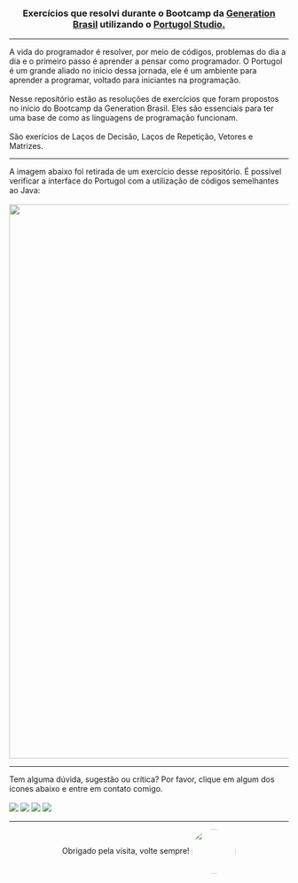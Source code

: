 <div align="center">
  <h3>Exercícios que resolvi durante o Bootcamp da <a href = "https://brazil.generation.org"> Generation Brasil</a> utilizando o <a href = "http://lite.acad.univali.br/portugol/"> Portugol Studio. </a> 
 </div>
     
 <hr>
 
A vida do programador é resolver, por meio de códigos, problemas do dia a dia e o primeiro passo é aprender a pensar como programador. O Portugol é um grande aliado no inicio dessa jornada, ele é um ambiente para aprender a programar, voltado para iniciantes na programação.
<br><br>
Nesse repositório estão as resoluções de exercícios que foram propostos no início do Bootcamp da Generation Brasil. Eles são essenciais para ter uma base de como as linguagens de programação funcionam.
<br><br>
São exerícios de Laços de Decisão, Laços de Repetição, Vetores e Matrizes. 

<hr>

A imagem abaixo foi retirada de um exercício desse repositório. É possível verificar a interface do Portugol com a utilização de códigos semelhantes ao Java:<br><br>
<img src= "https://user-images.githubusercontent.com/92352134/156433545-bf304a4e-69a4-4fdb-a7c7-5ae3ce3daa4d.png" width="1000px">

 <hr>

Tem alguma dúvida, sugestão ou crítica? Por favor, clique em algum dos ícones abaixo e entre em contato comigo.
<br><br>
      <a href = "https://www.instagram.com/igorluan95"><img src="https://img.shields.io/badge/-Instagram-%23E4405F?style=for-the-badge&logo=instagram&logoColor=white" target="_blank"></a>
      <a href = "mailto:igorluansouzasilva@gmail.com"><img src="https://img.shields.io/badge/Gmail-D14836?style=for-the-badge&logo=gmail&logoColor=white" target="_blank"></a>
      <a href="https://www.linkedin.com/in/igorluan95" target="_blank"><img src="https://img.shields.io/badge/-LinkedIn-%230077B5?style=for-the-badge&logo=linkedin&logoColor=white" target="_blank"></a>
     <a href="https://api.whatsapp.com/send?phone=5511957110269" target="_blank"><img src="https://img.shields.io/badge/WhatsApp-25D366?style=for-the-badge&logo=whatsapp&logoColor=white" target="_blank"></a> 
     
<hr>

 <div align="center">
     Obrigado pela visita, volte sempre!
    <img align="center" style="border-radius:50px;" src="https://user-images.githubusercontent.com/92352134/156424659-71c75105-930f-412a-a288-b6fcd78b8cda.gif" width="80px"/>
</div>
